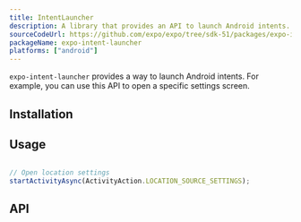 ```yaml
---
title: IntentLauncher
description: A library that provides an API to launch Android intents.
sourceCodeUrl: https://github.com/expo/expo/tree/sdk-51/packages/expo-intent-launcher
packageName: expo-intent-launcher
platforms: ["android"]
---
```


`expo-intent-launcher` provides a way to launch Android intents. For example, you can use this API to open a specific settings screen.

## Installation

## Usage

```ts

// Open location settings
startActivityAsync(ActivityAction.LOCATION_SOURCE_SETTINGS);
```

## API

```js

```